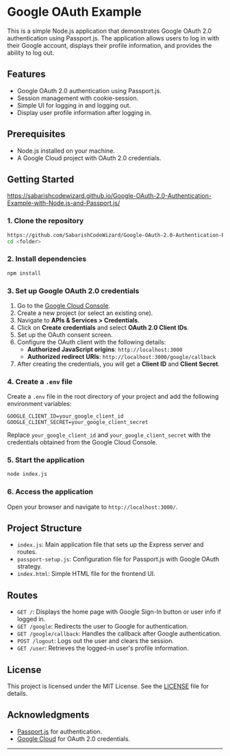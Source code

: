 

# Google OAuth Example

This is a simple Node.js application that demonstrates Google OAuth 2.0 authentication using Passport.js. The application allows users to log in with their Google account, displays their profile information, and provides the ability to log out.

## Features

- Google OAuth 2.0 authentication using Passport.js.
- Session management with cookie-session.
- Simple UI for logging in and logging out.
- Display user profile information after logging in.

## Prerequisites

- Node.js installed on your machine.
- A Google Cloud project with OAuth 2.0 credentials.

## Getting Started

https://sabarishcodewizard.github.io/Google-OAuth-2.0-Authentication-Example-with-Node.js-and-Passport.js/

### 1. Clone the repository

```bash
https://github.com/SabarishCodeWizard/Google-OAuth-2.0-Authentication-Example-with-Node.js-and-Passport.js.git
cd <folder>
```

### 2. Install dependencies

```bash
npm install
```

### 3. Set up Google OAuth 2.0 credentials

1. Go to the [Google Cloud Console](https://console.cloud.google.com/).
2. Create a new project (or select an existing one).
3. Navigate to **APIs & Services > Credentials**.
4. Click on **Create credentials** and select **OAuth 2.0 Client IDs**.
5. Set up the OAuth consent screen.
6. Configure the OAuth client with the following details:
   - **Authorized JavaScript origins**: `http://localhost:3000`
   - **Authorized redirect URIs**: `http://localhost:3000/google/callback`
7. After creating the credentials, you will get a **Client ID** and **Client Secret**.

### 4. Create a `.env` file

Create a `.env` file in the root directory of your project and add the following environment variables:

```env
GOOGLE_CLIENT_ID=your_google_client_id
GOOGLE_CLIENT_SECRET=your_google_client_secret
```

Replace `your_google_client_id` and `your_google_client_secret` with the credentials obtained from the Google Cloud Console.

### 5. Start the application

```bash
node index.js
```

### 6. Access the application

Open your browser and navigate to `http://localhost:3000/`.

## Project Structure

- `index.js`: Main application file that sets up the Express server and routes.
- `passport-setup.js`: Configuration file for Passport.js with Google OAuth strategy.
- `index.html`: Simple HTML file for the frontend UI.

## Routes

- `GET /`: Displays the home page with Google Sign-In button or user info if logged in.
- `GET /google`: Redirects the user to Google for authentication.
- `GET /google/callback`: Handles the callback after Google authentication.
- `POST /logout`: Logs out the user and clears the session.
- `GET /user`: Retrieves the logged-in user's profile information.

## License

This project is licensed under the MIT License. See the [LICENSE](LICENSE) file for details.

## Acknowledgments

- [Passport.js](http://www.passportjs.org/) for authentication.
- [Google Cloud](https://cloud.google.com/) for OAuth 2.0 credentials.

---

